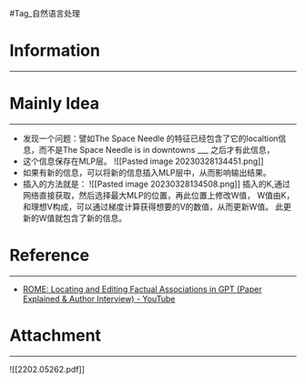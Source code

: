 #Tag_自然语言处理 
# Information
---


# Mainly Idea
---
-   发现一个问题：譬如The Space Needle 的特征已经包含了它的localtion信息，而不是The Space Needle is in downtowns ___ 之后才有此信息，
-   这个信息保存在MLP层。
![[Pasted image 20230328134451.png]]
-   如果有新的信息，可以将新的信息插入MLP层中，从而影响输出结果。
-   插入的方法就是：
![[Pasted image 20230328134508.png]]
插入的K,通过网络直接获取，然后选择最大MLP的位置，再此位置上修改W值，
W值由K，和理想V构成，可以通过梯度计算获得想要的V的数值，从而更新W值。
此更新的W值就包含了新的信息。

# Reference
---
- [ROME: Locating and Editing Factual Associations in GPT (Paper Explained & Author Interview) - YouTube](https://www.youtube.com/watch?v=_NMQyOu2HTo)

# Attachment
---
![[2202.05262.pdf]]
